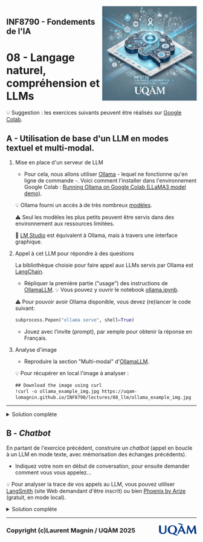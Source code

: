 <script type="text/javascript" async
  src="https://polyfill.io/v3/polyfill.min.js?features=es6">
</script>
<script type="text/javascript" async>
  window.MathJax = {
    tex: {
      inlineMath: [['$', '$'], ['\\(', '\\)']],  // Enables single $ for inline math
      displayMath: [['$$', '$$'], ['\\[', '\\]']]
    },
    svg: {
      fontCache: 'global'
    }
  };
</script>
<script type="text/javascript" async
  src="https://cdnjs.cloudflare.com/ajax/libs/mathjax/3.2.2/es5/tex-mml-chtml.js">
</script>

<img style="float: right;" src="../../images/image_inf8790.png" alt="image_inf8790" width="250"/>

## INF8790 - Fondements de l'IA
# 08 - Langage naturel, compréhension et LLMs

:bulb: Suggestion : les exercices suivants peuvent être réalisés sur [Google Colab](https://colab.google).

## A - Utilisation de base d'un LLM en modes textuel et multi-modal.

1. Mise en place d'un serveur de LLM

    - Pour cela, nous allons utiliser [Ollama](https://ollama.com) - lequel ne fonctionne qu'en ligne de commande -. Voici comment l'installer dans l'environnement Google Colab : [Running Ollama on Google Colab (LLaMA3 model demo)](https://colab.research.google.com/github/casualcomputer/llm_google_colab/blob/main/setup_ollama_google_colab.ipynb).

    :bulb: Ollama fourni un accès à de très nombreux [modèles](https://ollama.com/search).

    :warning: Seul les modèles les plus petits peuvent être servis dans des environnement aux ressources limitées.

    :rocket: [LM Studio](https://lmstudio.ai) est équivalent à Ollama, mais à travers une interface graphique.

2. Appel à cet LLM pour répondre à des questions

    La bibliothèque choisie pour faire appel aux LLMs servis par Ollama est [LangChain](https://python.langchain.com/docs/introduction/).

    - Répliquer la première partie ("usage") des instructions de [OllamaLLM](https://python.langchain.com/docs/integrations/llms/ollama/). :bulb: Vous pouvez y ouvrir le notebook [ollama.ipynb](https://colab.research.google.com/github/langchain-ai/langchain/blob/master/docs/docs/integrations/llms/ollama.ipynb).

    :warning: Pour pouvoir avoir Ollama disponible, vous devez (re)lancer le code suivant:
    ```python
    subprocess.Popen("ollama serve", shell=True)
    ```

    - Jouez avec l'invite (prompt), par xemple pour obtenir la réponse en Français.

3. Analyse d'image

    - Reproduire la section "Multi-modal" d'[OllamaLLM](https://python.langchain.com/docs/integrations/llms/ollama/).

    :bulb: Pour récupérer en local l'image à analyser :
    ```shell
    ## Download the image using curl
    !curl -o ollama_example_img.jpg https://uqam-lomagnin.github.io/INF8790/lectures/08_llm/ollama_example_img.jpg
    ```

---
<details>
  <summary>Solution complète</summary>
  <a href="https://colab.research.google.com/drive/1yJ4ElLZI3XmFV1383a7fZRmqe7FfVNNy?usp=sharing">inf8790_ollama_langchain.ipynb</a>
</details>

## B - _Chatbot_

En partant de l'exercice précédent, construire un _chatbot_ (appel en boucle à un LLM en mode texte, avec mémorisation des échanges précédents).

- Indiquez votre nom en début de conversation, pour ensuite demander comment vous vous appelez...

:bulb: Pour analyser la trace de vos appels au LLM, vous pouvez utiliser [LangSmith](https://smith.langchain.com/settings) (site Web demandant d'être inscrit) ou bien [Phoenix by Arize](https://phoenix.arize.com) (gratuit, en mode local).

<details>
  <summary>Solution complète</summary>
    La solution complète sera révélée samedi soir prochain.
<div style="display: none;">
  <a href="">inf8790_.ipynb</a>
</div>
</details>

--------------- 

<img style="float: right;" align="right" src="../../images/uqam.png" alt="uqàm" width="100"/>

### Copyright (c)Laurent Magnin / UQÀM 2025